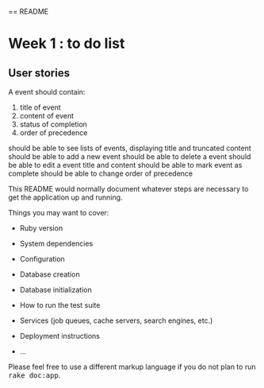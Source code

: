 == README

# Week 1 : to do list

## User stories

A event should contain:
1. title of event
2. content of event
3. status of completion
4. order of precedence

should be able to see lists of events, displaying title and truncated content
should be able to add a new event
should be able to delete a event
should be able to edit a event title and content
should be able to mark event as complete
should be able to change order of precedence

This README would normally document whatever steps are necessary to get the
application up and running.

Things you may want to cover:

* Ruby version

* System dependencies

* Configuration

* Database creation

* Database initialization

* How to run the test suite

* Services (job queues, cache servers, search engines, etc.)

* Deployment instructions

* ...


Please feel free to use a different markup language if you do not plan to run
<tt>rake doc:app</tt>.
